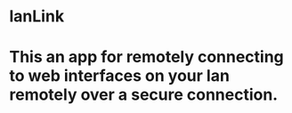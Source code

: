 # lanLink
# This an app for remotely connecting to web interfaces on your lan remotely over a secure connection. 
